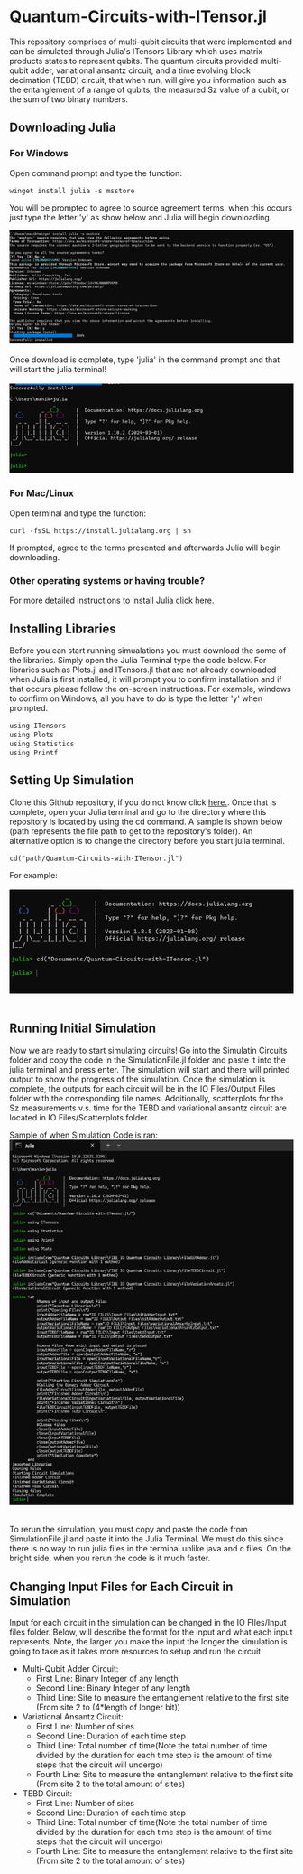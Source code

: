 # Quantum-Circuits-with-ITensor.jl

This repository comprises of multi-qubit circuits that were implemented and can be simulated through Julia's ITensors Library which uses matrix products states to represent qubits. The quantum circuits provided multi-qubit adder, variational ansantz circuit, and a time evolving block decimation (TEBD) circuit, that when run, will give you information such as the entanglement of a range of qubits, the measured Sz value of a qubit, or the sum of two binary numbers.

## Downloading Julia

### For Windows
Open command prompt and type the function:
```
winget install julia -s msstore
```
You will be prompted to agree to source agreement terms, when this occurs just type the letter 'y' as show below and Julia will begin downloading.

![Installation-of-Julia](Images/installing%20julia.png) <br><br>
Once download is complete, type 'julia' in the command prompt and that will start the julia terminal!<br><br>
![Installation-of-Julia](Images/complete%20installation%20julia.png) <br>

### For Mac/Linux 
Open terminal and type the function:
```
curl -fsSL https://install.julialang.org | sh
```
If prompted, agree to the terms presented and afterwards Julia will begin downloading. <br>

### Other operating systems or having trouble?

For more detailed instructions to install Julia click [here.](https://julialang.org/downloads/) <br>


## Installing Libraries
Before you can start running simualations you must download the some of the libraries. Simply open the Julia Terminal type the code below. For libraries such as Plots.jl and ITensors.jl that are not already downloaded when Julia is first installed, it will prompt you to confirm installation and if that occurs please follow the on-screen instructions. For example, windows to confirm on Windows, all you have to do is type the letter 'y' when prompted.
```
using ITensors
using Plots
using Statistics
using Printf
```

## Setting Up Simulation
Clone this Github repository, if you do not know click [here.](https://docs.github.com/en/repositories/creating-and-managing-repositories/cloning-a-repository). Once that is complete, open your Julia terminal and go to the directory where this repository is located by using the cd command. A sample is shown below (path represents the file path to get to the repository's folder). An alternative option is to change the directory before you start julia terminal.
```
cd("path/Quantum-Circuits-with-ITensor.jl")
```
For example:<br><br>
![Going-to-directory](Images/going%20into%20repository%20julia.png) <br><br>

## Running Initial Simulation
Now we are ready to start simulating circuits! Go into the Simulatin Circuits folder and copy the code in the SimulationFile.jl folder and paste it into the julia terminal and press enter. The simulation will start and there will printed output to show the progress of the simulation. Once the simulation is complete, the outputs for each circuit will be in the IO Files/Output Files folder with the corresponding file names. Additionally, scatterplots for the Sz measurements v.s. time for the TEBD and variational ansantz circuit are located in IO Files/Scatterplots folder. <br>

Sample of when Simulation Code is ran:
![Sample-Of-Running-Simulation-Code](Images/Complete%20Run%20of%20Simulation%20Code.png) <br><br>

To rerun the simulation, you must copy and paste the code from SimulationFile.jl and paste it into the Julia Terminal. We must do this since there is no way to run julia files in the terminal unlike java and c files. On the bright side, when you rerun the code is it much faster.

## Changing Input Files for Each Circuit in Simulation
Input for each circuit in the simulation can be changed in the IO FIles/Input files folder. Below, will describe the format for the input and what each input represents. Note, the larger you make the input the longer the simulation is going to take as it takes more resources to setup and run the circuit

- Multi-Qubit Adder Circuit:
    - First Line: Binary Integer of any length
    - Second Line: Binary Integer of any length
    - Third Line: Site to measure the entanglement relative to the first site (From site 2 to (4*length of longer bit))
- Variational Ansantz Circuit:
    - First Line: Number of sites
    - Second Line: Duration of each time step
    - Third Line: Total number of time(Note the total number of time divided by the duration for each time step is the amount of time steps that the circuit will undergo)
    - Fourth Line: Site to measure the entanglement relative to the first site (From site 2 to the total amount of sites)
- TEBD Circuit:
    - First Line: Number of sites
    - Second Line: Duration of each time step
    - Third Line: Total number of time(Note the total number of time divided by the duration for each time step is the amount of time steps that the circuit will undergo)
    - Fourth Line: Site to measure the entanglement relative to the first site (From site 2 to the total amount of sites)



